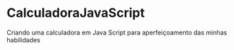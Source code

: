 # CalculadoraJavaScript
Criando uma calculadora em Java Script para aperfeiçoamento das minhas habilidades 




